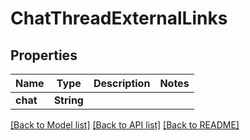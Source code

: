 # ChatThreadExternalLinks

## Properties

Name | Type | Description | Notes
------------ | ------------- | ------------- | -------------
**chat** | **String** |  | 

[[Back to Model list]](../README.md#documentation-for-models) [[Back to API list]](../README.md#documentation-for-api-endpoints) [[Back to README]](../README.md)


